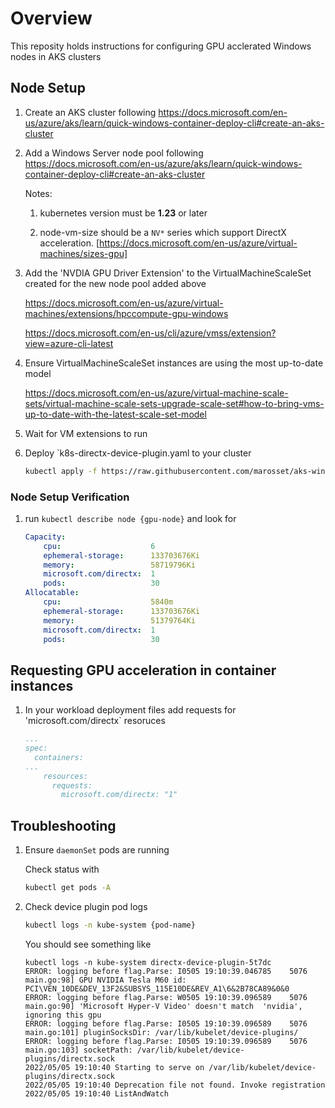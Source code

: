 # Overview

This reposity holds instructions for configuring GPU acclerated Windows nodes in AKS clusters

## Node Setup

1. Create an AKS cluster following https://docs.microsoft.com/en-us/azure/aks/learn/quick-windows-container-deploy-cli#create-an-aks-cluster

1. Add a Windows Server node pool following https://docs.microsoft.com/en-us/azure/aks/learn/quick-windows-container-deploy-cli#create-an-aks-cluster

    Notes:

    1. kubernetes version must be **1.23** or later

    1. node-vm-size should be a `NV*` series which support DirectX acceleration. [https://docs.microsoft.com/en-us/azure/virtual-machines/sizes-gpu]

1. Add the 'NVDIA GPU Driver Extension' to the VirtualMachineScaleSet created for the new node pool added above

    https://docs.microsoft.com/en-us/azure/virtual-machines/extensions/hpccompute-gpu-windows

    https://docs.microsoft.com/en-us/cli/azure/vmss/extension?view=azure-cli-latest

1. Ensure VirtualMachineScaleSet instances are using the most up-to-date model

    https://docs.microsoft.com/en-us/azure/virtual-machine-scale-sets/virtual-machine-scale-sets-upgrade-scale-set#how-to-bring-vms-up-to-date-with-the-latest-scale-set-model

1. Wait for VM extensions to run

1. Deploy `k8s-directx-device-plugin.yaml to your cluster

    ```bash
    kubectl apply -f https://raw.githubusercontent.com/marosset/aks-windows-gpu-acceleration/main/k8s-directx-device-plugin/k8s-directx-device-plugin.yaml
    ```

### Node Setup Verification

1. run `kubectl describe node {gpu-node}` and look for

    ```yaml
    Capacity:
        cpu:                    6
        ephemeral-storage:      133703676Ki
        memory:                 58719796Ki
        microsoft.com/directx:  1
        pods:                   30
    Allocatable:
        cpu:                    5840m
        ephemeral-storage:      133703676Ki
        memory:                 51379764Ki
        microsoft.com/directx:  1
        pods:                   30
    ```

## Requesting GPU acceleration in container instances

1. In your workload deployment files add requests for 'microsoft.com/directx` resoruces 

    ```yaml
    ...
    spec:
      containers:
    ...
        resources:
          requests:
            microsoft.com/directx: "1"
    ```

## Troubleshooting

1. Ensure `daemonSet` pods are running

    Check status with

    ```bash
    kubectl get pods -A
    ```

1. Check device plugin pod logs

    ```bash
    kubectl logs -n kube-system {pod-name}
    ```

    You should see something like

    ```log
    kubectl logs -n kube-system directx-device-plugin-5t7dc
    ERROR: logging before flag.Parse: I0505 19:10:39.046785    5076 main.go:98] GPU NVIDIA Tesla M60 id: PCI\VEN_10DE&DEV_13F2&SUBSYS_115E10DE&REV_A1\6&2B78CA89&0&0
    ERROR: logging before flag.Parse: W0505 19:10:39.096589    5076 main.go:90] 'Microsoft Hyper-V Video' doesn't match  'nvidia', ignoring this gpu
    ERROR: logging before flag.Parse: I0505 19:10:39.096589    5076 main.go:101] pluginSocksDir: /var/lib/kubelet/device-plugins/
    ERROR: logging before flag.Parse: I0505 19:10:39.096589    5076 main.go:103] socketPath: /var/lib/kubelet/device-plugins/directx.sock
    2022/05/05 19:10:40 Starting to serve on /var/lib/kubelet/device-plugins/directx.sock
    2022/05/05 19:10:40 Deprecation file not found. Invoke registration
    2022/05/05 19:10:40 ListAndWatch
    ```
